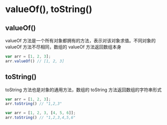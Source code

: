 # valueOf(), toString()

## valueOf()
valueOf 方法是一个所有对象都拥有的方法，表示对该对象求值。不同对象的 valueOf 方法不尽相同，数组的 valueOf 方法返回数组本身
```javascript
var arr = [1, 2, 3];
arr.valueOf() // [1, 2, 3]
```
## toString()
toString 方法也是对象的通用方法，数组的 toString 方法返回数组的字符串形式
```javascript
var arr = [1, 2, 3];
arr.toString() // "1,2,3"

var arr = [1, 2, 3, [4, 5, 6]];
arr.toString() // "1,2,3,4,5,6"
```


